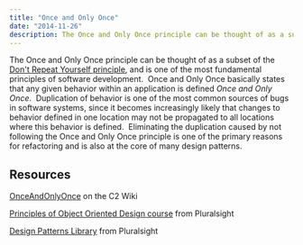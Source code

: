 ```yaml
---
title: "Once and Only Once"
date: "2014-11-26"
description: The Once and Only Once principle can be thought of as a subset of the Don't Repeat Yourself principle, and is one of the most fundamental principles of software development.
---
```


The Once and Only Once principle can be thought of as a subset of the [Don't Repeat Yourself principle](/principles/dont-repeat-yourself), and is one of the most fundamental principles of software development.  Once and Only Once basically states that any given behavior within an application is defined _Once and Only Once_.  Duplication of behavior is one of the most common sources of bugs in software systems, since it becomes increasingly likely that changes to behavior defined in one location may not be propagated to all locations where this behavior is defined.  Eliminating the duplication caused by not following the Once and Only Once principle is one of the primary reasons for refactoring and is also at the core of many design patterns.

## Resources

[OnceAndOnlyOnce](http://c2.com/cgi/wiki?OnceAndOnlyOnce) on the C2 Wiki

[Principles of Object Oriented Design course](https://www.pluralsight.com/courses/principles-oo-design) from Pluralsight

[Design Patterns Library](https://www.pluralsight.com/courses/patterns-library) from Pluralsight